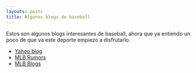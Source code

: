 ```yaml
---
layouts: posts
title: Algunos blogs de baseball
---
```


Estos son algunos blogs interesantes de baseball, ahora que ya entiendo
un poco de que va este deporte empiezo a disfrutarlo.

* [Yahoo blog](http://sports.yahoo.com/blogs/mlb-big-league-stew/)
* [MLB Rumors](http://www.mlbtraderumors.com/)
* [MLB Blogs](http://mlbcomblogs.mlblogs.com/)
